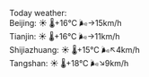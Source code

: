 Today weather:  
Beijing: ☀️   🌡️+16°C 🌬️→15km/h  
Tianjin: ☀️   🌡️+16°C 🌬️→11km/h  
Shijiazhuang: ☀️   🌡️+15°C 🌬️↖4km/h  
Tangshan: ☀️   🌡️+18°C 🌬️↘9km/h  
